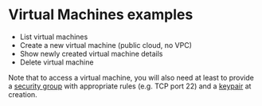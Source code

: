 # Virtual Machines examples

- List virtual machines
- Create a new virtual machine (public cloud, no VPC)
- Show newly created virtual machine details
- Delete virtual machine

Note that to access a virtual machine, you will also need at least to provide a [security group](../security-groups) with appropriate rules (e.g. TCP port 22) and a [keypair](../keypairs) at creation.